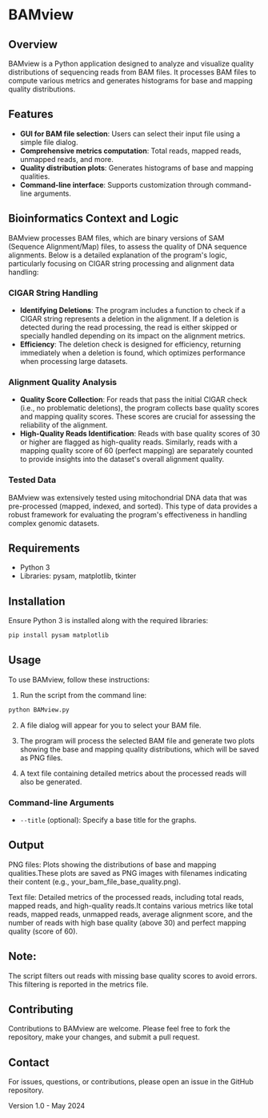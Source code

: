 # BAMview

## Overview
BAMview is a Python application designed to analyze and visualize quality distributions of sequencing reads from BAM files. It processes BAM files to compute various metrics and generates histograms for base and mapping quality distributions.

## Features
- **GUI for BAM file selection**: Users can select their input file using a simple file dialog.
- **Comprehensive metrics computation**: Total reads, mapped reads, unmapped reads, and more.
- **Quality distribution plots**: Generates histograms of base and mapping qualities.
- **Command-line interface**: Supports customization through command-line arguments.

## Bioinformatics Context and Logic
BAMview processes BAM files, which are binary versions of SAM (Sequence Alignment/Map) files, to assess the quality of DNA sequence alignments. Below is a detailed explanation of the program's logic, particularly focusing on CIGAR string processing and alignment data handling:

### CIGAR String Handling
- **Identifying Deletions**: The program includes a function to check if a CIGAR string represents a deletion in the alignment. If a deletion is detected during the read processing, the read is either skipped or specially handled depending on its impact on the alignment metrics.
- **Efficiency**: The deletion check is designed for efficiency, returning immediately when a deletion is found, which optimizes performance when processing large datasets.

### Alignment Quality Analysis
- **Quality Score Collection**: For reads that pass the initial CIGAR check (i.e., no problematic deletions), the program collects base quality scores and mapping quality scores. These scores are crucial for assessing the reliability of the alignment.
- **High-Quality Reads Identification**: Reads with base quality scores of 30 or higher are flagged as high-quality reads. Similarly, reads with a mapping quality score of 60 (perfect mapping) are separately counted to provide insights into the dataset's overall alignment quality.

### Tested Data
BAMview was extensively tested using mitochondrial DNA data that was pre-processed (mapped, indexed, and sorted). This type of data provides a robust framework for evaluating the program's effectiveness in handling complex genomic datasets.


## Requirements
- Python 3
- Libraries: pysam, matplotlib, tkinter

## Installation
Ensure Python 3 is installed along with the required libraries:
```bash
pip install pysam matplotlib
```

## Usage
To use BAMview, follow these instructions:

1. Run the script from the command line:
```bash
python BAMview.py
```

2. A file dialog will appear for you to select your BAM file.

3. The program will process the selected BAM file and generate two plots showing the base and mapping quality distributions, which will be saved as PNG files.

4. A text file containing detailed metrics about the processed reads will also be generated.

### Command-line Arguments
- `--title` (optional): Specify a base title for the graphs.

## Output

PNG files: Plots showing the distributions of base and mapping qualities.These plots are saved as PNG images with filenames indicating their content (e.g., your_bam_file_base_quality.png).

Text file: Detailed metrics of the processed reads, including total reads, mapped reads, and high-quality reads.It contains various metrics like total reads, mapped reads, unmapped reads, average alignment score, and the number of reads with high base quality (above 30) and perfect mapping quality (score of 60).

## Note:

The script filters out reads with missing base quality scores to avoid errors. This filtering is reported in the metrics file.

## Contributing
Contributions to BAMview are welcome. Please feel free to fork the repository, make your changes, and submit a pull request.

## Contact
For issues, questions, or contributions, please open an issue in the GitHub repository.

Version 1.0 - May 2024
